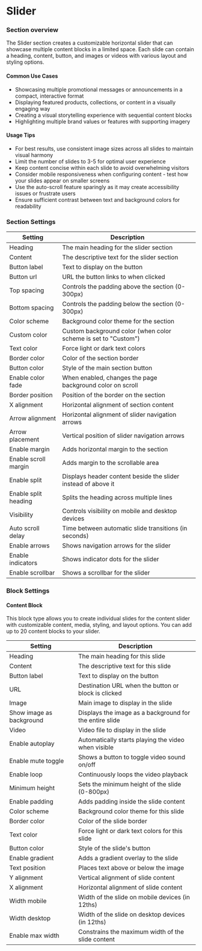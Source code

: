 # Slider

### Section overview

The Slider section creates a customizable horizontal slider that can showcase multiple content blocks in a limited space. Each slide can contain a heading, content, button, and images or videos with various layout and styling options.

#### Common Use Cases

* Showcasing multiple promotional messages or announcements in a compact, interactive format
* Displaying featured products, collections, or content in a visually engaging way
* Creating a visual storytelling experience with sequential content blocks
* Highlighting multiple brand values or features with supporting imagery

#### Usage Tips

* For best results, use consistent image sizes across all slides to maintain visual harmony
* Limit the number of slides to 3-5 for optimal user experience
* Keep content concise within each slide to avoid overwhelming visitors
* Consider mobile responsiveness when configuring content - test how your slides appear on smaller screens
* Use the auto-scroll feature sparingly as it may create accessibility issues or frustrate users
* Ensure sufficient contrast between text and background colors for readability

### Section Settings

| Setting              | Description                                                    |
| -------------------- | -------------------------------------------------------------- |
| Heading              | The main heading for the slider section                        |
| Content              | The descriptive text for the slider section                    |
| Button label         | Text to display on the button                                  |
| Button url           | URL the button links to when clicked                           |
| Top spacing          | Controls the padding above the section (0-300px)               |
| Bottom spacing       | Controls the padding below the section (0-300px)               |
| Color scheme         | Background color theme for the section                         |
| Custom color         | Custom background color (when color scheme is set to "Custom") |
| Text color           | Force light or dark text colors                                |
| Border color         | Color of the section border                                    |
| Button color         | Style of the main section button                               |
| Enable color fade    | When enabled, changes the page background color on scroll      |
| Border position      | Position of the border on the section                          |
| X alignment          | Horizontal alignment of section content                        |
| Arrow alignment      | Horizontal alignment of slider navigation arrows               |
| Arrow placement      | Vertical position of slider navigation arrows                  |
| Enable margin        | Adds horizontal margin to the section                          |
| Enable scroll margin | Adds margin to the scrollable area                             |
| Enable split         | Displays header content beside the slider instead of above it  |
| Enable split heading | Splits the heading across multiple lines                       |
| Visibility           | Controls visibility on mobile and desktop devices              |
| Auto scroll delay    | Time between automatic slide transitions (in seconds)          |
| Enable arrows        | Shows navigation arrows for the slider                         |
| Enable indicators    | Shows indicator dots for the slider                            |
| Enable scrollbar     | Shows a scrollbar for the slider                               |

### Block Settings

#### Content Block

This block type allows you to create individual slides for the content slider with customizable content, media, styling, and layout options. You can add up to 20 content blocks to your slider.

| Setting                  | Description                                             |
| ------------------------ | ------------------------------------------------------- |
| Heading                  | The main heading for this slide                         |
| Content                  | The descriptive text for this slide                     |
| Button label             | Text to display on the button                           |
| URL                      | Destination URL when the button or block is clicked     |
| Image                    | Main image to display in the slide                      |
| Show image as background | Displays the image as a background for the entire slide |
| Video                    | Video file to display in the slide                      |
| Enable autoplay          | Automatically starts playing the video when visible     |
| Enable mute toggle       | Shows a button to toggle video sound on/off             |
| Enable loop              | Continuously loops the video playback                   |
| Minimum height           | Sets the minimum height of the slide (0-800px)          |
| Enable padding           | Adds padding inside the slide content                   |
| Color scheme             | Background color theme for this slide                   |
| Border color             | Color of the slide border                               |
| Text color               | Force light or dark text colors for this slide          |
| Button color             | Style of the slide's button                             |
| Enable gradient          | Adds a gradient overlay to the slide                    |
| Text position            | Places text above or below the image                    |
| Y alignment              | Vertical alignment of slide content                     |
| X alignment              | Horizontal alignment of slide content                   |
| Width mobile             | Width of the slide on mobile devices (in 12ths)         |
| Width desktop            | Width of the slide on desktop devices (in 12ths)        |
| Enable max width         | Constrains the maximum width of the slide content       |
